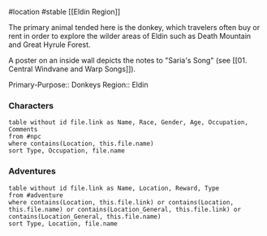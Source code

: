  #location #stable [[Eldin Region]]

The primary animal tended here is the donkey, which travelers often buy or rent in order to explore the wilder areas of Eldin such as Death Mountain and Great Hyrule Forest.

A poster on an inside wall depicts the notes to "Saria's Song" (see [[01. Central Windvane and Warp Songs]]).

Primary-Purpose:: Donkeys
Region:: Eldin

### Characters
```dataview
table without id file.link as Name, Race, Gender, Age, Occupation, Comments
from #npc
where contains(Location, this.file.name)
sort Type, Occupation, file.name
```

### Adventures
```dataview
table without id file.link as Name, Location, Reward, Type
from #adventure
where contains(Location, this.file.link) or contains(Location, this.file.name) or contains(Location_General, this.file.link) or contains(Location_General, this.file.name)
sort Type, Location, file.name
```
